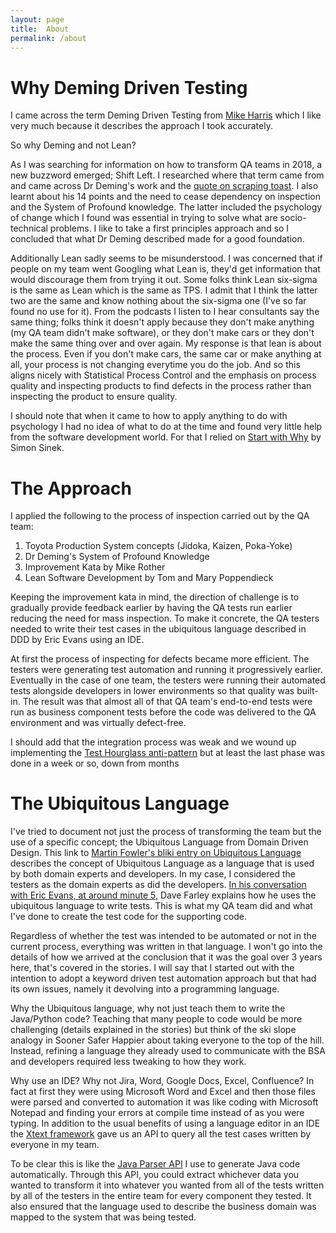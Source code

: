 ```yaml
---
layout: page
title:  About
permalink: /about
---
```


# Why Deming Driven Testing

I came across the term Deming Driven Testing from [Mike Harris](https://testandanalysis.home.blog/) which I like very much because it describes the approach I took accurately.

So why Deming and not Lean?

As I was searching for information on how to transform QA teams in 2018, a new buzzword emerged; Shift Left.
I researched where that term came from and came across Dr Deming's work and the [quote on scraping toast](https://deming.org/you-burn-ill-scrape/).
I also learnt about his 14 points and the need to cease dependency on inspection and the System of Profound knowledge.
The latter included the psychology of change which I found was essential in trying to solve what are socio-technical problems.
I like to take a first principles approach and so I concluded that what Dr Deming described made for a good foundation. 

Additionally Lean sadly seems to be misunderstood.
I was concerned that if people on my team went Googling what Lean is, they'd get information that would discourage them from trying it out.
Some folks think Lean six-sigma is the same as Lean which is the same as TPS.
I admit that I think the latter two are the same and know nothing about the six-sigma one (I've so far found no use for it).
From the podcasts I listen to I hear consultants say the same thing; folks think it doesn't apply because they don't make anything (my QA team didn't make software), or they don't make cars or they don't make the same thing over and over again.
My response is that lean is about the process. Even if you don't make cars, the same car or make anything at all, your process is not changing everytime you do the job. 
And so this aligns nicely with Statistical Process Control and the emphasis on process quality and inspecting products to find defects in the process rather than inspecting the product to ensure quality.

I should note that when it came to how to apply anything to do with psychology I had no idea of what to do at the time and found very little help from the software development world.
For that I relied on [Start with Why](https://simonsinek.com/books/start-with-why/) by Simon Sinek.

# The Approach

I applied the following to the process of inspection carried out by the QA team:

1. Toyota Production System concepts (Jidoka, Kaizen, Poka-Yoke)
2. Dr Deming's System of Profound Knowledge
3. Improvement Kata by Mike Rother
4. Lean Software Development by Tom and Mary Poppendieck

Keeping the improvement kata in mind, the direction of challenge is to gradually provide feedback earlier by having the QA tests run earlier reducing the need for mass inspection.
To make it concrete, the QA testers needed to write their test cases in the ubiquitous language described in DDD by Eric Evans using an IDE.

At first the process of inspecting for defects became more efficient. 
The testers were generating test automation and running it progressively earlier.
Eventually in the case of one team, the testers were running their automated tests alongside developers in lower environments so that quality was built-in. 
The result was that almost all of that QA team's end-to-end tests were run as business component tests before the code was delivered to the QA environment and was virtually defect-free.

I should add that the integration process was weak and we wound up implementing the [Test Hourglass anti-pattern](https://testing.googleblog.com/2020/11/fixing-test-hourglass.html) but at least the last phase was done in a week or so, down from months

# The Ubiquitous Language

I've tried to document not just the process of transforming the team but the use of a specific concept; the Ubiquitous Language from Domain Driven Design.
This link to [Martin Fowler's bliki entry on Ubiquitous Language](https://martinfowler.com/bliki/UbiquitousLanguage.html) describes the concept of Ubiquitous Language as a language that is used by both domain experts and developers. 
In my case, I considered the testers as the domain experts as did the developers. 
[In his conversation with Eric Evans, at around minute 5](https://youtube.com/clip/UgkxwDpbV3Wzrdz0mNow9cglz9_KJuxLmj25?si=6Sx67uKN7UoKukVM), Dave Farley explains how he uses the ubiquitous language to write tests. 
This is what my QA team did and what I've done to create the test code for the supporting code. 

Regardless of whether the test was intended to be automated or not in the current process, everything was written in that language.
I won't go into the details of how we arrived at the conclusion that it was the goal over 3 years here, that's covered in the stories.
I will say that I started out with the intention to adopt a keyword driven test automation approach but that had its own issues, namely it devolving into a programming language.

Why the Ubiquitous language, why not just teach them to write the Java/Python code?
Teaching that many people to code would be more challenging (details explained in the stories) but think of the ski slope analogy in Sooner Safer Happier about taking everyone to the top of the hill.
Instead, refining a language they already used to communicate with the BSA and developers required less tweaking to how they work.

Why use an IDE? Why not Jira, Word, Google Docs, Excel, Confluence? 
In fact at first they were using Microsoft Word and Excel and then those files were parsed and converted to automation it was like coding with Microsoft Notepad and finding your errors at compile time instead of as you were typing.
In addition to the usual benefits of using a language editor in an IDE the [Xtext framework](https://eclipse.dev/Xtext/) gave us an API to query all the test cases written by everyone in my team.

To be clear this is like the [Java Parser API](https://javaparser.org/) I use to generate Java code automatically.
Through this API, you could extract whichever data you wanted to transform it into whatever you wanted from all of the tests written by all of the testers in the entire team for every component they tested.
It also ensured that the language used to describe the business domain was mapped to the system that was being tested.


